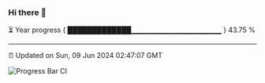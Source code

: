 ### Hi there 👋

⏳ Year progress { █████████████▁▁▁▁▁▁▁▁▁▁▁▁▁▁▁▁▁ } 43.75 %

---

⏰ Updated on Sun, 09 Jun 2024 02:47:07 GMT

![Progress Bar CI](https://github.com/IshwaranRudhara/GIT-ACTION/workflows/Progress%20Bar%20CI/badge.svg)
